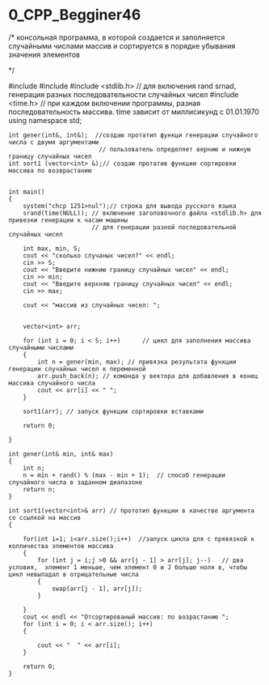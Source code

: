 # 0_CPP_Begginer46
/*
консольная программа, в которой создается
и заполняется случайными числами
массив и сортируется в порядке убывания
значения элементов

*/


#include<iostream>
#include<vector>
#include <stdlib.h>   // для включения rand srnad, генерация разных последовательности случайных чисел
#include <time.h> // при каждом включении программы, разная последовательность массива. time зависит от миллисикунд с 01.01.1970
	using namespace std;


	int gener(int&, int&);  //создаю протатип функци генерации случайного числа с двумя аргументами
	                         // пользователь определяет вернию и нижную границу случайных чисел
	int sort1 (vector<int> &);// создаю протатив функции сортировки массива по возврастанию
	

	int main()
	{
		system("chcp 1251>nul");// строка для вывода русского языка
		srand(time(NULL)); // включение заголовочного файла <stdlib.h> для привезки генерации к часам машины
		                   // для генерации разной последовательной случайных чисел

		int max, min, S;
		cout << "сколько случаных чисел?" << endl;
		cin >> S;
		cout << "Введите нижнию границу случайных чисел" << endl;
		cin >> min;
		cout << "Введите верхняю границу случайных чисел" << endl;
		cin >> max;

		cout << "массив из случайных чисел: ";

		
		vector<int> arr;
		
		for (int i = 0; i < S; i++)      // цикл для заполнения массива случайными числами
		{
			int n = gener(min, max); // привязка результата функции генерации случайных чисел к переменной
			arr.push_back(n); // команда у вектора для добавления в конец массива случайного числа
			cout << arr[i] << " ";  
		}

		sort1(arr); // запуск функции сортировки вставками

		return 0;

	}

	int gener(int& min, int& max)
	{
		int n;
		n = min + rand() % (max - min + 1);  // способ генерации случайного числа в заданном диапазоне
		return n;
	}

	int sort1(vector<int>& arr) // прототип функции в качестве аргумента со ссылкой на массив
	{
		
		for(int i=1; i<arr.size();i++)  //запуск цикла для с прявязкой к колличества элементов массива
		{
			for (int j = i;j >0 && arr[j - 1] > arr[j]; j--)   // два условия,  элемент 1 меньше, чем элемент 0 и J больше ноля в, чтобы цикл невыпадал в отрицательные числа
			{
				swap(arr[j - 1], arr[j]);	
			}
		
		}
		cout << endl << "Отсортированый массив: по возрастанию ";
		for (int i = 0; i < arr.size(); i++)
		{
			
			cout << "  " << arr[i];
		}

		return 0;
	}
